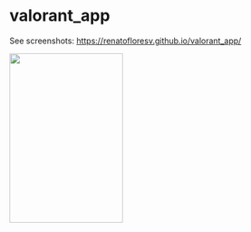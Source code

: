 # valorant_app

See screenshots:
https://renatofloresv.github.io/valorant_app/

<img src="https://user-images.githubusercontent.com/68215023/177451805-0de91b21-cce0-4338-a61b-48e353f921ae.jpg" style=" width:200px ; height:300px " />
